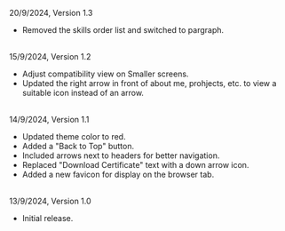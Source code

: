 20/9/2024, Version 1.3  
- Removed the skills order list and switched to pargraph.
<br><br>

15/9/2024, Version 1.2  
- Adjust compatibility view on Smaller screens.
- Updated the right arrow in front of about me, prohjects, etc. to view a suitable icon instead of an arrow.
<br><br>

14/9/2024, Version 1.1  
- Updated theme color to red.  
- Added a "Back to Top" button.  
- Included arrows next to headers for better navigation.  
- Replaced "Download Certificate" text with a down arrow icon.  
- Added a new favicon for display on the browser tab.
<br><br>

13/9/2024, Version 1.0  
- Initial release.
